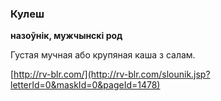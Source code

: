 ### Кулеш
**назоўнік, мужчынскі род**

Густая мучная або крупяная каша з салам.

<a rel="author">[http://rv-blr.com/](http://rv-blr.com/slounik.jsp?letterId=0&maskId=0&pageId=1478)</a>
